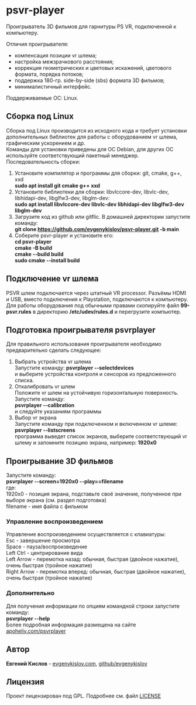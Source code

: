 # psvr-player
Проигрыватель 3D фильмов для гарнитуры PS VR, подключенной к компьютеру.

Отличия проигрывателя:  
- компенсация позиции vr шлема;  
- настройка межзрачкового расстояния;  
- коррекция геометрических и цветовых искажений, цветового формата, порядка потоков;  
- поддержка 180-гр. side-by-side (sbs) формата 3D фильмов;  
- минималистичный интерфейс.  
  
Поддерживаемые ОС: Linux.  
  
## Сборка под Linux  
  
Сборка под Linux производится из исходного кода и требует установки дополнительных библиотек для работы с оборудованием vr шлема, графическим ускорением и др.  
Команды для установки приведены для ОС Debian, для других ОС используйте соответствующий пакетный менеджер.  
Последовательность сборки:  
1. Установите компилятор и программы для сборки: git, cmake, g++, xxd  
**sudo apt install git cmake g++ xxd**  
2. Установите библиотеки для сборки: libvlccore-dev, libvlc-dev, libhidapi-dev, libglfw3-dev, libglm-dev:  
**sudo apt install libvlccore-dev libvlc-dev libhidapi-dev libglfw3-dev libglm-dev**  
3. Загрузите код из github или gitflic. В домашней директории запустите команду:  
**git clone https://github.com/evgenykislov/psvr-player.git -b main**  
4. Соберите psvr-player и установите его:  
**cd psvr-player**  
**cmake -B build**  
**cmake --build build**  
**sudo cmake --install build**  

## Подключение vr шлема
PSVR шлем подключается через штатный VR processor. Разъёмы HDMI и USB, вместо подключения к Playstation, подключаются к компьютеру.  
Для работы оборудования под обычными правами скопируйте файл **99-psvr.rules** в директорию **/etc/udev/rules.d** и перегрузите компьютер.  
  
## Подготовка проигрывателя psvrplayer  
Для правильного использования проигрывателя необходимо предварительно сделать следующее:
1. Выбрать устройства vr шлема  
Запустите команду:
**psvrplayer --selectdevices**  
и выберите устройства контроля и сенсоров из предложенного списка.  
2. Откалибровать vr шлем  
Положите vr шлем на устойчивую горизонтальную поверхность.  
Запустите команду:  
**psvrplayer --calibration**  
и следуйте указаниям программы  
3. Выбор vr экрана  
Запустите команду при подключенном и включенном vr шлеме:  
**psvrplayer --listscreens**  
программа выведет список экранов, выберите соответствующий vr шлему и запомните позицию экрана, например: **1920x0**  
  
## Проигрывание 3D фильмов  
Запустите команду:  
**psvrplayer --screen=1920x0 --play==filename**  
где:  
1920x0 - позиция экрана, подставьте своё значение, полученное при выборе экрана (см. раздел подготовка)  
filename - имя файла с фильмом  
  
### Управление воспроизведением  
Управление воспроизведением осуществляется с клавиатуры:  
Esc - завершение просмотра  
Space - пауза/воспроизведение  
Left Ctrl - центрирование вида  
Left Arrow - перемотка назад: обычная, быстрая (двойное нажатие), очень быстрая (тройное нажатие)  
Right Arrow - перемотка вперед: обычная, быстрая (двойное нажатие), очень быстрая (тройное нажатие)  
  
### Дополнительно  
Для получения информации по опциям командной строки запустите команду:  
**psvrplayer --help**  
Более подробная информация размещена на сайте [apoheliy.com/psvrplayer](https://apoheliy.com/psvrplayer/)  
  
## Автор  
  
**Евгений Кислов** - [evgenykislov.com](https://evgenykislov.com), [github/evgenykislov](https://github.com/evgenykislov)  
  
## Лицензия  
  
Проект лицензирован под GPL. Подробнее см. файл [LICENSE](LICENSE)  
  